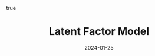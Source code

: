 ---
order: 2
title: Latent Factor Model
date: 2024-01-25
categories: [AI & Data Mining, Recommender System]
tags: [Paper Review, Data Mining, RecSys, Collaborative Filtering, Latent Factor Model]
math: true
description: >-
    <ul type="square">
    <li><strong>Title</strong>: <a href="https://ieeexplore.ieee.org/abstract/document/5197422?casa_token=MegLN5OlT4oAAAAA:gNQRE3BKlHAKav64qSELmwXR6WizC4ksr3XvAV1DmiLN2AFgy-PdZ9PB8gCIsgS2e1ISZNI2Oibs"><em>Matrix Factorization Techniques for Recommender Systems</em></a></li>
    <li><strong>Author</strong>: <em>Koren et al.</em></li>
    <li><strong>Publisher</strong>: <em>IEEE</em></li>
    <li><strong>Published</strong>: <em>2009</em></li>
    </ul>
image:
    path: /_post_refer_img/RecommenderSystem/Thumbnail.jpg
---